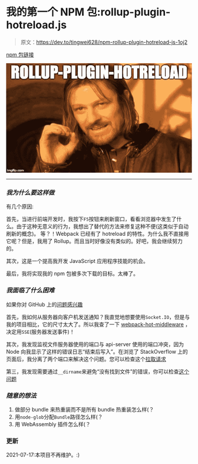 # 我的第一个 NPM 包:rollup-plugin-hotreload.js

> 原文：<https://dev.to/tingwei628/npm-rollup-plugin-hotreload-js-1oj2>

[npm 包链接](https://www.npmjs.com/package/rollup-plugin-hotreload)

[![meme](img/4927e2aa5f97a34a57697313451b6490.png)](https://res.cloudinary.com/practicaldev/image/fetch/s--RZKsREJn--/c_limit%2Cf_auto%2Cfl_progressive%2Cq_auto%2Cw_880/https://i.imgflip.com/2s3lai.jpg)

* * *

### *我为什么要这样做*

有几个原因:

首先，当进行前端开发时，我按下`F5`按钮来刷新窗口，看看浏览器中发生了什么。由于这种无意义的行为，我想出了替代的方法来修复这种不便(这类似于自动刷新的概念)。
等？！Webpack 已经有了 hotreload 的特性。为什么我不直接用它呢？但是，我用了 Rollup。而且当时好像没有类似的。好吧，我会继续努力的。

其次，这是一个提高我开发 JavaScript 应用程序技能的机会。

最后，我将实现我的 npm 包被多次下载的目标。太棒了。

### *我面临了什么困难*

如果你对 GitHub 上的[问题感兴趣](https://github.com/tingwei628/rollup-plugin-hotreload/issues?q=is%3Aissue+is%3Aclosed)

首先，我如何从服务器向客户机发送通知？我直觉地想要使用`Socket.IO`，但是与我的项目相比，它的尺寸太大了。所以我查了一下 [webpack-hot-middleware](https://github.com/webpack-contrib/webpack-hot-middleware) ，决定用`SSE`(服务器发送事件)！

其次，我发现监视文件服务器使用的端口与 api-server 使用的端口冲突，因为 Node 向我显示了这样的错误日志“结束后写入”。在浏览了 StackOverflow 上的页面后，我分离了两个端口来解决这个问题。您可以检查这个[拉取请求](https://github.com/tingwei628/rollup-plugin-hotreload/pull/9)

第三，我发现需要通过`__dirname`来避免“没有找到文件”的错误，你可以检查[这个问题](https://github.com/tingwei628/rollup-plugin-hotreload/issues/8)

### *随意的想法*

1.  做部分 bundle 来热重装而不是所有 bundle 热重装怎么样(？
2.  用`node-glob`分配`Bundle`路径怎么样(？
3.  用 WebAssembly 插件怎么样(？

### 更新

2021-07-17:本项目不再维护。:)